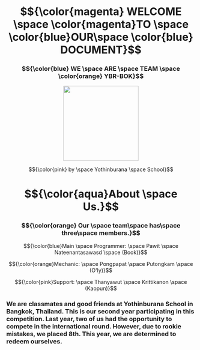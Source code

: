 # $${\color{magenta} WELCOME \space \color{magenta}TO \space \color{blue}OUR\space \color{blue} DOCUMENT}$$
  
### $${\color{blue} WE \space ARE \space TEAM \space \color{orange} YBR-BOK}$$

<p align="center">
  <img src="https://ybrobot.club/image/YB%20Robot%20logo.png" width="200"/>
</p>

$${\color{pink} by \space Yothinburana \space School}$$

# $${\color{aqua}About \space Us.}$$

### $${\color{orange} Our \space team\space has\space three\space members.}$$

$${\color{blue}Main \space Programmer: \space Pawit \space Nateenantasawasd \space (Book)}$$

$${\color{orange}Mechanic: \space Pongpapat \space Putongkam \space (O'ly)}$$

$${\color{pink}Support: \space Thanyawut \space Krittikanon \space (Kaopun)}$$

### We are classmates and good friends at Yothinburana School in Bangkok, Thailand. This is our second year participating in this competition. Last year, two of us had the opportunity to compete in the international round. However, due to rookie mistakes, we placed 8th. This year, we are determined to redeem ourselves.

